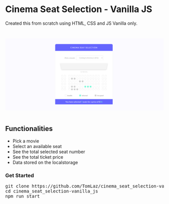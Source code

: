 <h1>Cinema Seat Selection - Vanilla JS</h1>
<p>Created this from scratch using HTML, CSS and JS Vanilla only.</p>
<h1 />

![alt text](https://github.com/TomLaz/cinema_seat_selection-vanilla_js/blob/main/public/example.png)
<h1 />
 
 <h2>Functionalities</h2>
<ul>
<li>Pick a movie</li>
<li>Select an available seat</li>
<li>See the total selected seat number</li>
<li>See the total ticket price</li>
<li>Data stored on the localstorage</li>
</ul>

<h3>Get Started</h3>
<pre>
git clone https://github.com/TomLaz/cinema_seat_selection-vanilla_js.git
cd cinema_seat_selection-vanilla_js
npm run start</pre>

